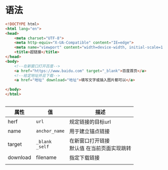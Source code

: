 # 语法
```html
<!DOCTYPE html>
<html lang="en">
<head>
    <meta charset="UTF-8">
    <meta http-equiv="X-UA-Compatible" content="IE=edge">
    <meta name="viewport" content="width=device-width, initial-scale=1.0">
    <title>超链接</title>
</head>
<body>
	<!--在新窗口打开百度-->
	<a href="https://www.baidu.com" target="_blank">百度首页</a>
	<!--给定地址并且下载-->
	<a href="地址" download="地址">填写文字或插入图片都可以</a>
	
</body>
</html>
	
```

| 属性     | 值                        | 描述                                          |
| -------- | ------------------------- | --------------------------------------------- |
| herf     | `url`                     | 规定链接的目标url                             |
| name     | `anchor_name`             | 用于建立锚点链接                              |
| target   | `_blank` <br> `_self`<br> | 在新窗口打开链接<br>默认值 在当前页面实现跳转 |
| download | filename                  | 指定下载链接                                  |
|          |                           |                                               |

